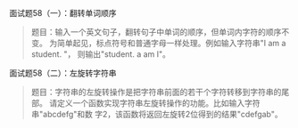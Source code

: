 面试题58（一）：翻转单词顺序
> 题目：输入一个英文句子，翻转句子中单词的顺序，但单词内字符的顺序不变。
为简单起见，标点符号和普通字母一样处理。例如输入字符串"I am a student. "，
则输出"student. a am I"。

面试题58（二）：左旋转字符串
> 题目：字符串的左旋转操作是把字符串前面的若干个字符转移到字符串的尾部。
请定义一个函数实现字符串左旋转操作的功能。比如输入字符串"abcdefg"和数
字2，该函数将返回左旋转2位得到的结果"cdefgab"。